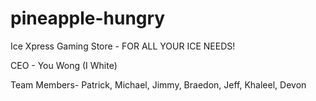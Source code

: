 # pineapple-hungry
Ice Xpress Gaming Store - 
FOR ALL YOUR ICE NEEDS!

CEO - 
You Wong (I White)

Team Members- 
Patrick,
Michael,
Jimmy,
Braedon,
Jeff,
Khaleel,
Devon

